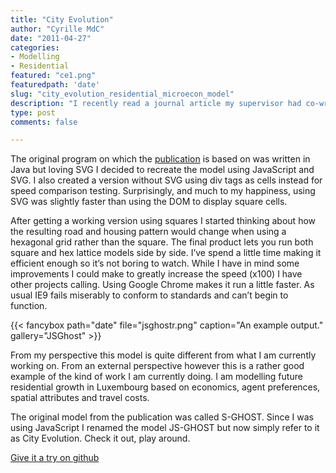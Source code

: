 ```yaml
---
title: "City Evolution"
author: "Cyrille MdC"
date: "2011-04-27"
categories:
- Modelling
- Residential
featured: "ce1.png"
featuredpath: 'date'
slug: "city_evolution_residential_microecon_model"
description: "I recently read a journal article my supervisor had co-written and thought “I can replicate this!”. The article clearly laid out a method for creating a model that would distribute houses around a central business district based on the preferences of the agents and other model parameters."
type: post
comments: false

---
```


The original program on which the [publication](https://link.springer.com/chapter/10.1007%2F978-3-642-02466-5_40) is based on was written in Java but loving SVG I decided to recreate the model using JavaScript and SVG. I also created a version without SVG using div tags as cells instead for speed comparison testing. Surprisingly, and much to my happiness, using SVG was slightly faster than using the DOM to display square cells.

After getting a working version using squares I started thinking about how the resulting road and housing pattern would change when using a hexagonal grid rather than the square. The final product lets you run both square and hex lattice models side by side. I’ve spend a little time making it efficient enough so it’s not boring to watch. While I have in mind some improvements I could make to greatly increase the speed (x100) I have other projects calling. Using Google Chrome makes it run a little faster. As usual IE9 fails miserably to conform to standards and can’t begin to function.

{{< fancybox path="date" file="jsghostr.png" caption="An example output." gallery="JSGhost" >}}

From my perspective this model is quite different from what I am currently working on. From an external perspective however this is a rather good example of the kind of work I am currently doing. I am modelling future residential growth in Luxembourg based on economics, agent preferences, spatial attributes and travel costs.

The original model from the publication was called S-GHOST. Since I was using JavaScript I renamed the model JS-GHOST but now simply refer to it as City Evolution. Check it out, play around.

[Give it a try on github](https://serialc.github.io/city_evolution/)
